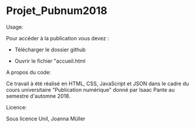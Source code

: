 # Projet_Pubnum2018
Usage:

Pour accéder à la publication vous devez :

- Télécharger le dossier github

- Ouvrir le fichier "accueil.html

A propos du code:

Ce travail à été réalisé en HTML, CSS, JavaScript et JSON dans le cadre du cours universitaire "Publication numérique" donné par Isaac Pante au semestre d'automne 2018. 

Licence:

Sous licence Unil, Joanna Müller
